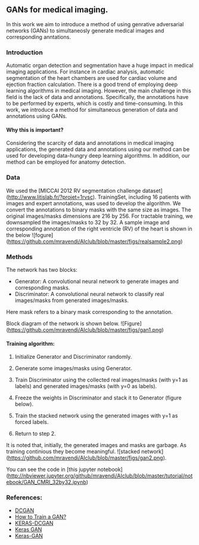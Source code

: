 
## GANs for medical imaging.

In this work we aim to introduce a method of using genrative adversarial networks (GANs) to simultaneosly generate medical images and corresponding anntations. 

### Introduction
Automatic organ detection and segmentation have a huge impact in medical imaging applications. For instance in cardiac analysis, automatic segmentation of the heart chambers are used for cardiac volume and ejection fraction calculation. There is a good trend of employing deep learning algorithms in medical imaging. However, the main challenge in this field is the lack of data and annotations. Specifically, the annotations have to be performed by experts, which is costly and time-consuming. In this work, we introduce a method for simultaneous generation of data and annotations using GANs. 

#### Why this is important?
Considering the scarcity of data and annotations in medical imaging applications, the generated data and annotations using our method can be used for developing data-hungry deep learning algorithms. In addition, our method can be employed for anatomy detection.

### Data
We used the [MICCAI 2012 RV segmentation challenge dataset] (http://www.litislab.fr/?projet=1rvsc).
TrainingSet, including 16 patients with images and expert annotations, was used to develop the algorithm. We convert the annotations to binary masks with the same size as images. The original images/masks dimensions are 216 by 256. For tractable training, we downsampled the images/masks to 32 by 32. A sample image and corresponding annotation of the right ventricle (RV) of the heart is shown in the below ![fogure] (https://github.com/mravendi/AIclub/blob/master/figs/realsample2.png) 

### Methods
The network has two blocks: 
* Generator: A convolutional neural network to generate images and corresponding masks.  
* Discriminator: A convolutional neural network to classify real images/masks from generated images/masks.

Here mask refers to a binary mask corresponding to the annotation. 

Block diagram of the network is shown below. ![Figure] (https://github.com/mravendi/AIclub/blob/master/figs/gan1.png)





#### Training algorithm:

1. Initialize Generator and Discriminator randomly.

2. Generate some images/masks using Generator.

3. Train Discriminator using the collected real images/masks (with y=1 as labels) and generated images/masks (with y=0 as labels).

4. Freeze the weights in Discriminator and stack it to Generator (figure below).

5. Train the stacked network using the generated images with y=1 as forced labels. 

6. Return to step 2.

It is noted that, initially, the generated images and masks are garbage. As training continious they become meaningful.  ![stacked network] (https://github.com/mravendi/AIclub/blob/master/figs/gan2.png).


You can see the code in [this jupyter notebook] (http://nbviewer.jupyter.org/github/mravendi/AIclub/blob/master/tutorial/notebook/GAN_CMRI_32by32.ipynb)



### References:
* [DCGAN](https://github.com/rajathkumarmp/DCGAN)
* [How to Train a GAN?](https://github.com/soumith/ganhacks)
* [KERAS-DCGAN](https://github.com/jacobgil/keras-dcgan)
* [Keras GAN](https://github.com/mravendi/KerasGAN)
* [Keras-GAN](https://github.com/phreeza/keras-GAN)
